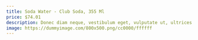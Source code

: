 ```yaml
---
title: Soda Water - Club Soda, 355 Ml
price: $74.01
description: Donec diam neque, vestibulum eget, vulputate ut, ultrices vel, augue. Vestibulum ante ipsum primis in faucibus orci luctus et ultrices posuere cubilia Curae; Donec pharetra, magna vestibulum aliquet ultrices, erat tortor sollicitudin mi, sit amet lobortis sapien sapien non mi. Integer ac neque.
image: https://dummyimage.com/800x500.png/cc0000/ffffff
---
```

